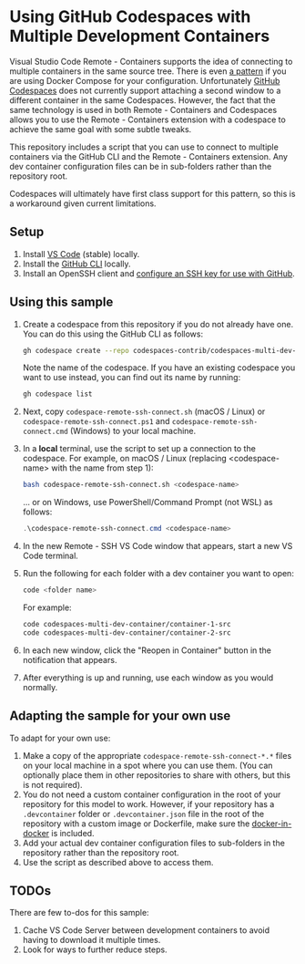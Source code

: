 # Using GitHub Codespaces with Multiple Development Containers

Visual Studio Code Remote - Containers supports the idea of connecting to multiple containers in the same source tree. There is even [a pattern](https://code.visualstudio.com/remote/advancedcontainers/connect-multiple-containers) if you are using Docker Compose for your configuration. Unfortunately [GitHub Codespaces](https://github.com/features/codespaces) does not currently support attaching a second window to a different container in the same Codespaces. However, the fact that the same technology is used in both Remote - Containers and Codespaces allows you to use the Remote - Containers extension with a codespace to achieve the same goal with some subtle tweaks.

This repository includes a script that you can use to connect to multiple containers via the GitHub CLI and the Remote - Containers extension. Any dev container configuration files can be in sub-folders rather than the repository root.

Codespaces will ultimately have first class support for this pattern, so this is a workaround given current limitations.

## Setup

1. Install [VS Code](https://code.visualstudio.com/) (stable) locally.
2. Install the [GitHub CLI](https://cli.github.com/) locally.
3. Install an OpenSSH client and [configure an SSH key for use with GitHub](https://docs.github.com/en/authentication/connecting-to-github-with-ssh/about-ssh).

## Using this sample

1. Create a codespace from this repository if you do not already have one. You can do this using the GitHub CLI as follows:

    ```bash
    gh codespace create --repo codespaces-contrib/codespaces-multi-dev-container
    ```

    Note the name of the codespace. If you have an existing codespace you want to use instead, you can find out its name by running:

    ```bash
    gh codespace list
    ```

2. Next, copy `codespace-remote-ssh-connect.sh` (macOS / Linux) or `codespace-remote-ssh-connect.ps1` and `codespace-remote-ssh-connect.cmd` (Windows) to your local machine.

3. In a **local** terminal, use the script to set up a connection to the codespace. For example, on macOS / Linux (replacing &lt;codespace-name&gt; with the name from step 1):

    ```bash
    bash codespace-remote-ssh-connect.sh <codespace-name>
    ```

    ... or on Windows, use PowerShell/Command Prompt (not WSL) as follows:
    ```powershell
    .\codespace-remote-ssh-connect.cmd <codespace-name>
    ```

4. In the new Remote - SSH VS Code window that appears, start a new VS Code terminal.

5. Run the following for each folder with a dev container you want to open:

    ```bash
    code <folder name>
    ```

    For example:

    ```bash
    code codespaces-multi-dev-container/container-1-src
    code codespaces-multi-dev-container/container-2-src
    ```


6. In each new window, click the "Reopen in Container" button in the notification that appears.

7. After everything is up and running, use each window as you would normally.

## Adapting the sample for your own use

To adapt for your own use:

1. Make a copy of the appropriate `codespace-remote-ssh-connect-*.*` files on your local machine in a spot where you can use them. (You can optionally place them in other repositories to share with others, but this is not required).
2. You do not need a custom container configuration in the root of your repository for this model to work. However, if your repository has a `.devcontainer` folder or `.devcontainer.json` file in the root of the repository with a custom image or Dockerfile, make sure the [docker-in-docker](https://github.com/microsoft/vscode-dev-containers/blob/main/script-library/docs/docker-in-docker.md) is included.
3. Add your actual dev container configuration files to sub-folders in the repository rather than the repository root.
4. Use the script as described above to access them.

## TODOs

There are few to-dos for this sample:

1. Cache VS Code Server between development containers to avoid having to download it multiple times.
2. Look for ways to further reduce steps.

